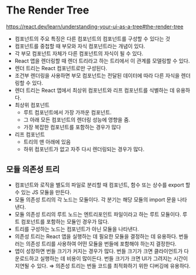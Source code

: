 # The Render Tree

https://react.dev/learn/understanding-your-ui-as-a-tree#the-render-tree

- 컴포넌트의 주요 특징은 다른 컴포넌트의 컴포넌트를 구성할 수 있다는 것
- 컴포넌트를 중첩할 때 부모와 자식 컴포넌트라는 개념이 있다.
- 각 부모 컴포넌트 자체가 다른 컴포넌트의 자식이 될 수 있다.
- React 앱을 렌더링할 때 렌더 트리라고 하는 트리에서 이 관계를 모델링할 수 있다.
- 렌더 트리는 React 컴포넌트로만 구성된다.
- 조건부 렌더링을 사용하면 부모 컴포넌트는 전달된 데이터에 따라 다른 자식을 렌더링할 수 있다.
- 렌더 트리는 React 앱에서 최상위 컴포넌트와 리프 컴포넌트를 식별하는 데 유용하다.
- 최상위 컴포넌트
  - 루트 컴포넌트에서 가장 가까운 컴포넌트.
  - 그 아래 모든 컴포넌트의 렌더링 성능에 영향을 줌.
  - 가장 복잡한 컴포넌트를 포함하는 경우가 많다
- 리프 컴포넌트
  - 트리의 맨 아래에 있음
  - 하위 컴포넌트가 없고 자주 다시 렌더링되는 경우가 많다.

## 모듈 의존성 트리

- 컴포넌트와 로직을 별도의 파일로 분리할 때 컴포넌트, 함수 또는 상수를 export 할 수 있는 JS 모듈을 만든다.
- 모듈 의존성 트리의 각 노드는 모듈이다. 각 분기는 해당 모듈의 import 문을 나타낸다.
- 모듈 의존성 트리의 루트 노드는 엔트리포인트 파일이라고 하는 루트 모듈이다. 루트 컴포넌트를 포함하는 모듈인 경우가 많다.
- 트리를 구성하는 노드는 컴포넌트가 아닌 모듈을 나타낸다.
- 의존성 트리는 React 앱을 실행하는 데 필요한 모듈을 결정하는 데 유용하다. 번들러는 의존성 트리를 사용하여 어떤 모듈을 번들에 포함해야 하는지 결정한다.
- 앱이 성장하면 번들 크기가 커지는 경우가 많다. 번들 크기가 크면 클라이언트가 다운로드하고 실행하는 데 비용이 많이든다. 번들 크기가 크면 UI가 그려지는 시간이 지연될 수 있다. ⇒ 의존성 트리는 번들 코드를 최적화하기 위한 디버깅에 유용하다.
